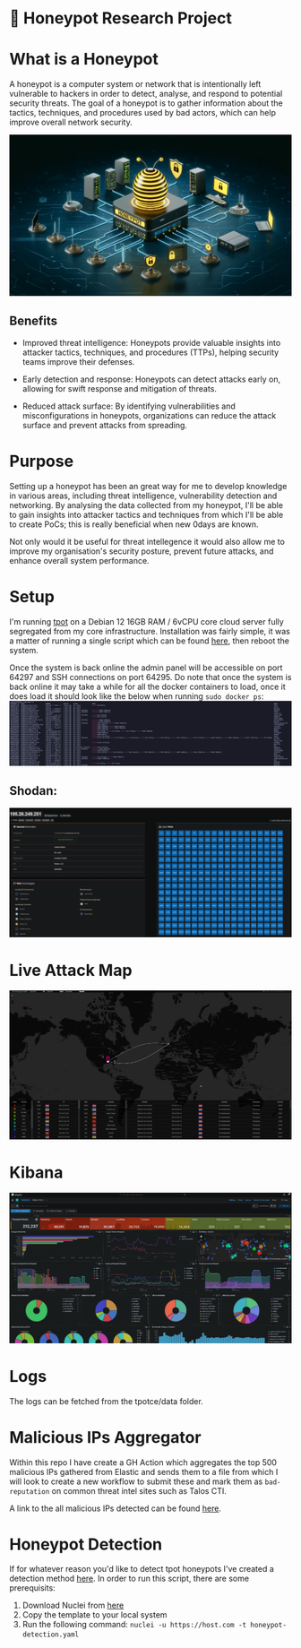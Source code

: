 # 🍯 Honeypot Research Project

# What is a Honeypot

A honeypot is a computer system or network that is intentionally left vulnerable to hackers in order to detect, analyse, and respond to potential security threats. The goal of a honeypot is to gather information about the tactics, techniques, and procedures used by bad actors, which can help improve overall network security.

![alt text](/misc/honeypot.png)

## Benefits

- Improved threat intelligence: Honeypots provide valuable insights into attacker tactics, techniques, and procedures (TTPs), helping security teams improve their defenses.

- Early detection and response: Honeypots can detect attacks early on, allowing for swift response and mitigation of threats.

- Reduced attack surface: By identifying vulnerabilities and misconfigurations in honeypots, organizations can reduce the attack surface and prevent attacks from spreading.

# Purpose

Setting up a honeypot has been an great way for me to develop knowledge in various areas, including threat intelligence, vulnerability detection and networking. By analysing the data collected from my honeypot, I'll be able to gain insights into attacker tactics and techniques from which I'll be able to create PoCs; this is really beneficial when new 0days are known.

Not only would it be useful for threat intellegence it would also allow me to improve my organisation's security posture, prevent future attacks, and enhance overall system performance.

# Setup

I'm running [tpot](https://github.com/telekom-security/tpotce) on a Debian 12 16GB RAM / 6vCPU core cloud server fully segregated from my core infrastructure. Installation was fairly simple, it was a matter of running a single script which can be found [here](https://github.com/telekom-security/tpotce/blob/master/install.sh), then reboot the system. 

Once the system is back online the admin panel will be accessible on port 64297 and SSH connections on port 64295. Do note that once the system is back online it may take a while for all the docker containers to load, once it does load it should look like the below when running `sudo docker ps`:
![alt text](/misc/docker.png)

## Shodan:

![alt text](/misc/shodan.png)

# Live Attack Map

![alt text](/misc/attack-map.png)

# Kibana

![alt text](/misc/kibana.png)

# Logs

The logs can be fetched from the tpotce/data folder.

# Malicious IPs Aggregator

Within this repo I have create a GH Action which aggregates the top 500 malicious IPs gathered from Elastic and sends them to a file from which I will look to create a new workflow to submit these and mark them as `bad-reputation` on common threat intel sites such as Talos CTI. 

A link to the all malicious IPs detected can be found [here](https://github.com/rxerium/honeypot/blob/main/malicious-ips.txt).

# Honeypot Detection

If for whatever reason you'd like to detect tpot honeypots I've created a detection method [here](https://github.com/projectdiscovery/nuclei-templates/blob/08c3dcf3aa0da178acaa5f29063a7af69de6aa75/http/honeypot/tpot-honeypot-detect.yaml). In order to run this script, there are some prerequisits:

1. Download Nuclei from [here](https://github.com/projectdiscovery/nuclei)
2. Copy the template to your local system
3. Run the following command: `nuclei -u https://host.com -t honeypot-detection.yaml` 